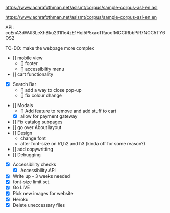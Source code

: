https://www.achrafothman.net/aslsmt/corpus/sample-corpus-asl-en.asl

https://www.achrafothman.net/aslsmt/corpus/sample-corpus-asl-en.en

API: coEnA3dWJl3LeXhBku231l1e4zE1Hql5P5xaoTRaocfMCCtRbbPiR7NCC5TY6OS2

TO-DO: 
make the webpage more complex
- [] mobile view
  - [] footer
  - [] accessibiltiy menu
- [] cart functionality
- [X] Search Bar
  - [] add a way to close pop-up
  - [] fix colour change
- [] Modals
  - [] Add feature to remove and add stuff to cart
  - [X] allow for payment gateway
- [] Fix catalog subpages
- [] go over About layout
- [] Design
    - change font
    - alter font-size on h1,h2 and h3 (kinda off for some reason?)
- [] add copywritting
- [] Debugging
- [X] Accessibility checks
  - [X] Accessibility API
- [X] Write up - 3 weeks needed
- [X] font-size limit set
- [X] Go LIVE
- [X] Pick new images for website
- [X] Heroku
- [X] Delete uneccessary files
